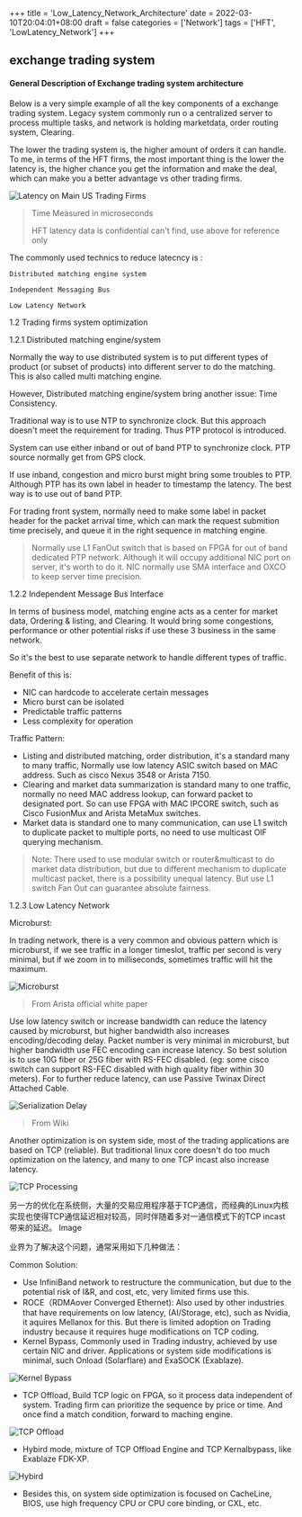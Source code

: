 +++
title = 'Low_Latency_Network_Architecture'
date = 2022-03-10T20:04:01+08:00
draft = false
categories = ['Network']
tags = ['HFT', 'LowLatency_Network']
+++


## exchange trading system

#### General Description of Exchange trading system architecture


Below is a very simple example of all the key components of a exchange trading system. Legacy system commonly run o a centralized server to process multiple tasks, and network is holding marketdata, order routing system, Clearing. 

The lower the trading system is, the higher amount of orders it can handle. 
To me, in terms of the HFT firms, the most important thing is the lower the latency is, the higher chance you get the information and make the deal, which can make you a better advantage vs other trading firms. 

![Latency on Main US Trading Firms](https://songkou.github.io/posts/low_latency_network_architecture/Latency.jpg)

> Time Measured in microseconds 
>
> HFT latency data is confidential can't find, use above for reference only


The commonly used technics to reduce latecncy is :

    Distributed matching engine system

    Independent Messaging Bus

    Low Latency Network


1.2 Trading firms system optimization

1.2.1 Distributed matching engine/system

Normally the way to use distributed system is to put different types of product (or subset of products) into different server to do the matching. 
This is also called  multi matching engine. 

However, Distributed matching engine/system bring another issue: Time Consistency.

Traditional way is to use NTP to synchronize clock. But this approach doesn't meet the requirement for trading. Thus PTP protocol is introduced. 

System can use either inband or out of band PTP to synchronize clock. PTP source normally get from GPS clock. 

If use inband, congestion and micro burst might bring some troubles to PTP. Although PTP has its own label in header to timestamp the latency. The best way is to use out of band PTP. 

For trading front system, normally need to make some label in packet header for the packet arrival time, which can mark the request submition time precisely, and queue it in the right sequence in matching engine.

> Normally use L1 FanOut switch that is based on FPGA for out of band dedicated PTP network. Although it will occupy additional NIC port on server, it's worth to do it. NIC normally use SMA interface and OXCO to keep server time precision.
 
1.2.2 Independent Message Bus Interface

In terms of business model, matching engine acts as a center for market data, Ordering & listing, and Clearing. It would bring some congestions, performance or other potential risks if use these 3 business in the same network. 

So it's the best to use separate network to handle different types of traffic. 

Benefit of this is:

- NIC can hardcode to accelerate certain messages
- Micro burst can be isolated
- Predictable traffic patterns
- Less complexity for operation


Traffic Pattern:

- Listing and distributed matching, order distribution, it's a standard many to many traffic, Normally use low latency ASIC switch based on MAC address. Such as cisco Nexus 3548 or Arista 7150.
- Clearing and market data summarization is standard many to one traffic, normally no need MAC address lookup, can forward packet to designated port. So can use FPGA with MAC IPCORE switch, such as Cisco FusionMux and Arista MetaMux switches.
- Market data is standard one to many communication, can use L1 switch to duplicate packet to multiple ports, no need to use multicast OIF querying mechanism. 


 > Note: There used to use modular switch or router&multicast to do market data distribution, but due to different mechanism to duplicate multicast packet, there is a possibility unequal latency. But use L1 switch Fan Out can guarantee absolute fairness. 

 
1.2.3 Low Latency Network

Microburst:

In trading network, there is a very common and obvious pattern which is microburst, if we see traffic in a longer timeslot, traffic per second is very minimal, but if we zoom in to milliseconds, sometimes traffic will hit the maximum. 

![Microburst](https://songkou.github.io/posts/low_latency_network_architecture/microburst.jpg)

> From Arista official white paper

Use low latency switch or increase bandwidth can reduce the latency caused by microburst, but higher bandwidth also increases encoding/decoding delay. Packet number is very minimal in microburst, but higher bandwidth use FEC encoding can increase latency. So best solution is to use 10G fiber or 25G fiber with RS-FEC disabled. (eg: some cisco switch can support RS-FEC disabled with high quality fiber within 30 meters). For to further reduce latency, can use Passive Twinax Direct Attached Cable.  

![Serialization Delay](https://songkou.github.io/posts/low_latency_network_architecture/serializationdelay.jpg)

> From Wiki

Another optimization is on system side, most of the trading applications are based on TCP (reliable). But traditional linux core doesn't do too much optimization on the latency, and many to one TCP incast also increase latency. 

![TCP Processing](https://songkou.github.io/posts/low_latency_network_architecture/linux_core.jpg)

另一方的优化在系统侧，大量的交易应用程序基于TCP通信，而经典的Linux内核实现也使得TCP通信延迟相对较高，同时伴随着多对一通信模式下的TCP incast带来的延迟。
Image

业界为了解决这个问题，通常采用如下几种做法：

Common Solution:

- Use InfiniBand network to restructure the communication, but due to the potential risk of I&R, and cost, etc, very limited firms use this. 
- ROCE（RDMAover Converged Ethernet): Also used by other industries that have requirements on low latency, (AI/Storage, etc), such as Nvidia, it aquires Mellanox for this. But there is limited adoption on Trading industry because it requires huge modifications on TCP coding. 
- Kernel Bypass, Commonly used in Trading industry, achieved by use certain NIC and driver. Applications or system side modifications is minimal, such Onload (Solarflare) and ExaSOCK (Exablaze). 

![Kernel Bypass](https://songkou.github.io/posts/low_latency_network_architecture/kernalbypass.jpg)

- TCP Offload, Build TCP logic on FPGA, so it process data independent of system. Trading firm can prioritize the sequence by price or time. And once find a match condition, forward to maching engine. 

![TCP Offload](https://songkou.github.io/posts/low_latency_network_architecture/tcpoffload.jpg)

- Hybird mode, mixture of TCP Offload Engine and TCP Kernalbypass, like Exablaze FDK-XP. 

![Hybird](https://songkou.github.io/posts/low_latency_network_architecture/fdkxp.jpg)

- Besides this, on system side optimization is focused on CacheLine, BIOS, use high frequency CPU or CPU core binding, or CXL, etc. 
